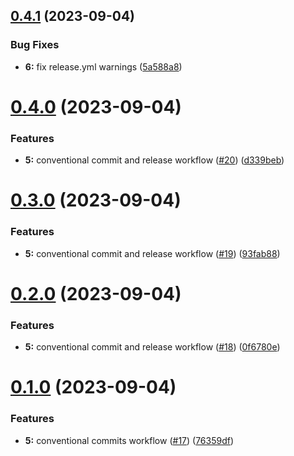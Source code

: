 ## [0.4.1](https://github.com/blocker147/demo_with_mave_actions/compare/v0.4.0...v0.4.1) (2023-09-04)


### Bug Fixes

* **6:** fix release.yml warnings ([5a588a8](https://github.com/blocker147/demo_with_mave_actions/commit/5a588a862f1b4ccba336f7025cf695971ac26fc1))



# [0.4.0](https://github.com/blocker147/demo_with_mave_actions/compare/v0.3.0...v0.4.0) (2023-09-04)


### Features

* **5:** conventional commit and release workflow ([#20](https://github.com/blocker147/demo_with_mave_actions/issues/20)) ([d339beb](https://github.com/blocker147/demo_with_mave_actions/commit/d339beb0b508e95ecb4ce2478ab1939b94c22df5))



# [0.3.0](https://github.com/blocker147/demo_with_mave_actions/compare/v0.2.0...v0.3.0) (2023-09-04)


### Features

* **5:** conventional commit and release workflow ([#19](https://github.com/blocker147/demo_with_mave_actions/issues/19)) ([93fab88](https://github.com/blocker147/demo_with_mave_actions/commit/93fab880ac063fadf48a4b7c69b8a5d2392d126a))



# [0.2.0](https://github.com/blocker147/demo_with_mave_actions/compare/v0.1.0...v0.2.0) (2023-09-04)


### Features

* **5:** conventional commit and release workflow ([#18](https://github.com/blocker147/demo_with_mave_actions/issues/18)) ([0f6780e](https://github.com/blocker147/demo_with_mave_actions/commit/0f6780e617d94c0245aed8b7435e6868b86076f1))



# [0.1.0](https://github.com/blocker147/demo_with_mave_actions/compare/76359dfea7c130538bc41a0914af170f8a4f68ec...v0.1.0) (2023-09-04)


### Features

* **5:** conventional commits workflow ([#17](https://github.com/blocker147/demo_with_mave_actions/issues/17)) ([76359df](https://github.com/blocker147/demo_with_mave_actions/commit/76359dfea7c130538bc41a0914af170f8a4f68ec))




